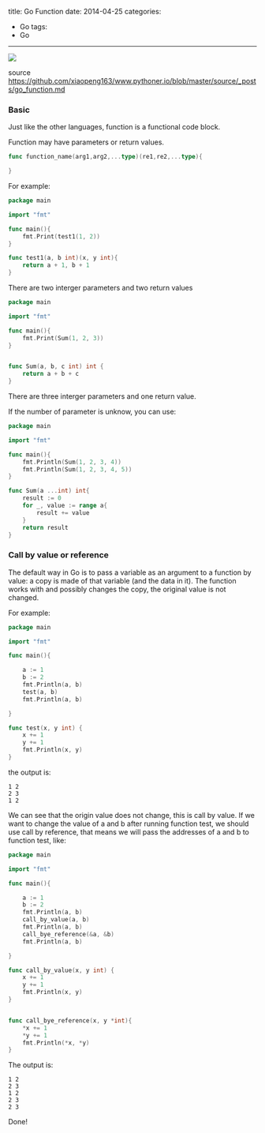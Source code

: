 title: Go Function
date: 2014-04-25
categories:
- Go
tags:
- Go
---

![](/thumbnails/install-go-from-source/1.png)

source https://github.com/xiaopeng163/www.pythoner.io/blob/master/source/_posts/go_function.md

### Basic

Just like the other languages, function is a functional code block.

Function may have parameters or return values.

```go
func function_name(arg1,arg2,...type)(re1,re2,...type){

}
```

For example:

```go
package main

import "fmt"

func main(){
    fmt.Print(test1(1, 2))
}

func test1(a, b int)(x, y int){
    return a + 1, b + 1
}
```

There are two interger parameters and two return values

```go
package main

import "fmt"

func main(){
    fmt.Print(Sum(1, 2, 3))
}


func Sum(a, b, c int) int {
    return a + b + c
}
```

There are three interger parameters and one return value.

If the number of parameter is unknow, you can use:

```go
package main

import "fmt"

func main(){
    fmt.Println(Sum(1, 2, 3, 4))
    fmt.Println(Sum(1, 2, 3, 4, 5))
}

func Sum(a ...int) int{
    result := 0
    for _, value := range a{
        result += value
    }
    return result
}

```


### Call by value or reference

The default way in Go is to pass a variable as an argument to a function by value: a copy is made
of that variable (and the data in it). The function works with and possibly changes the copy, the
original value is not changed.

For example:

```go
package main

import "fmt"

func main(){

    a := 1
    b := 2
    fmt.Println(a, b)
    test(a, b)
    fmt.Println(a, b)

}

func test(x, y int) {
    x += 1
    y += 1
    fmt.Println(x, y)
}
```

the output is:

```
1 2
2 3
1 2
```

We can see that the origin value does not change, this is call by value. If we want to change the value of a and b after running function test, we should
use call by reference, that means we will pass the addresses of a and b to function test, like:

```go
package main

import "fmt"

func main(){

    a := 1
    b := 2
    fmt.Println(a, b)
    call_by_value(a, b)
    fmt.Println(a, b)
    call_bye_reference(&a, &b)
    fmt.Println(a, b)

}

func call_by_value(x, y int) {
    x += 1
    y += 1
    fmt.Println(x, y)
}


func call_bye_reference(x, y *int){
    *x += 1
    *y += 1
    fmt.Println(*x, *y)
}
```

The output is:

```
1 2
2 3
1 2
2 3
2 3

```

Done!